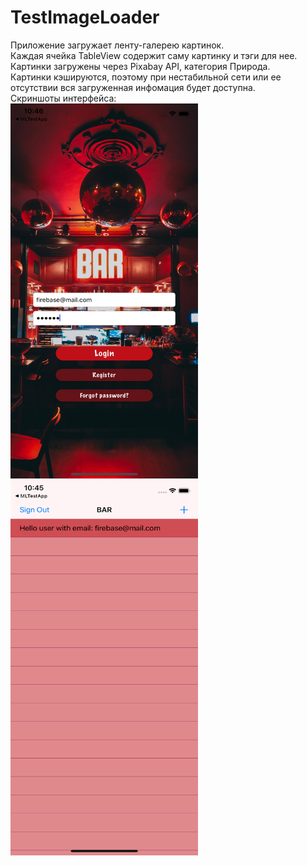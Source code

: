 # TestImageLoader
Приложение загружает ленту-галерею картинок.\
Каждая ячейка TableView содержит саму картинку и тэги для нее.\
Картинки загружены через Pixabay API, категория Природа.\
Картинки кэшируются, поэтому при нестабильной сети или ее отсутствии вся загруженная инфомация будет доступна.\
Скриншоты интерфейса:\
<img src="https://github.com/zappGit/Login-Firebase/blob/main/LogIn.png?raw=true" width="300" height="600">
<img src="https://github.com/zappGit/Login-Firebase/blob/main/Hello.png?raw=true" width="300" height="600">

